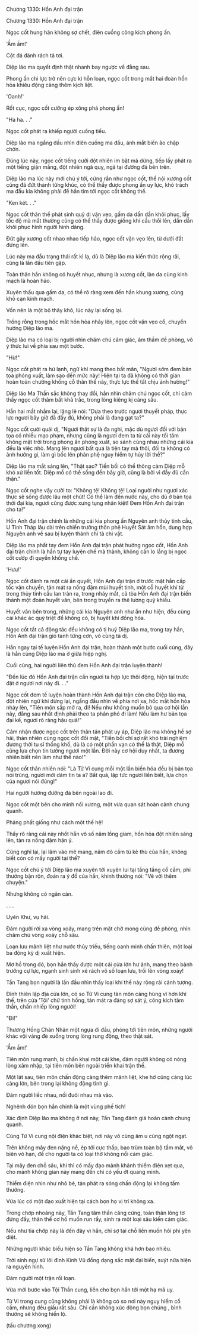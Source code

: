 




Chương 1330: Hồn Anh đại trận


Chương 1330: Hồn Anh đại trận

Ngọc cốt hung hãn không sợ chết, điên cuồng công kích phong ấn.

'Ầm ầm!'

Cột đá đánh rách tả tơi.

Diệp lão ma quyết định thật nhanh bay ngược về đằng sau.

Phong ấn chi lực trở nên cực kì hỗn loạn, ngọc cốt trong mắt hai đoàn hồn hỏa khiêu động càng thêm kịch liệt.

'Oanh!'

Rốt cục, ngọc cốt cưỡng ép xông phá phong ấn!

"Ha ha. . ."

Ngọc cốt phát ra khiếp người cuồng tiếu.

Diệp lão ma ngẩng đầu nhìn điên cuồng ma đầu, ánh mắt biến ảo chập chờn.

Đúng lúc này, ngọc cốt tiếng cười đột nhiên im bặt mà dừng, tiếp lấy phát ra một tiếng giận mắng, đột nhiên ngã quỵ, ngã tại đường đá bên trên.

Diệp lão ma lúc này mới chú ý tới, cứng rắn như ngọc cốt, thể nội xương cốt cũng đã đứt thành từng khúc, có thể thấy được phong ấn uy lực, khó trách ma đầu kia không phải để hắn tìm tới ngọc cốt không thể.

"Ken két. . ."

Ngọc cốt thân thể phát sinh quỷ dị vặn vẹo, gấm da dần dần khôi phục, lấy tốc độ mà mắt thường cũng có thể thấy được giống khí cầu thổi lên, dần dần khôi phục hình người hình dáng.

Đứt gãy xương cốt nhao nhao tiếp hảo, ngọc cốt vặn vẹo lên, từ dưới đất đứng lên.

Lúc này ma đầu trạng thái rất kì lạ, dù là Diệp lão ma kiến thức rộng rãi, cũng là lần đầu tiên gặp.

Toàn thân hắn không có huyết nhục, nhưng là xương cốt, làn da cùng kinh mạch là hoàn hảo.

Xuyên thấu qua gấm da, có thể rõ ràng xem đến hắn khung xương, cùng khô cạn kinh mạch.

Vốn nên là một bộ thây khô, lúc này lại sống lại.

Trống rỗng trong hốc mắt hồn hỏa nhảy lên, ngọc cốt vặn vẹo cổ, chuyển hướng Diệp lão ma.

Diệp lão ma có loại bị người nhìn chăm chú cảm giác, âm thầm đề phòng, vô ý thức lui về phía sau một bước.

"Hừ!"

Ngọc cốt phát ra hừ lạnh, ngữ khí mang theo bất mãn, "Ngươi sớm đem bản tọa phóng xuất, làm sao đến mức này! Hiện tại ta đã không có thời gian hoàn toàn chưởng khống cỗ thân thể này, thực lực thế tất chịu ảnh hưởng!"

Diệp lão Ma Thần sắc không thay đổi, hắn nhìn chăm chú ngọc cốt, chỉ cảm thấy ngọc cốt thâm bất khả trắc, trong lòng kiêng kị càng sâu.

Hắn hai mắt nhắm lại, lặng lẽ nói: "Dựa theo trước ngươi thuyết pháp, thực lực ngươi bây giờ đã đầy đủ, không phải là đang gạt ta?"

Ngọc cốt cười quái dị, "Ngươi thật sự là đa nghi, mặc dù ngươi đối với bản tọa có nhiều mạo phạm, nhưng cũng là ngươi đem ta từ cái này tối tăm không mặt trời trong phong ấn phóng xuất, so sánh cùng nhau những cái kia đều là việc nhỏ. Mang lên ngươi bất quá là tiện tay mà thôi, đối ta không có ảnh hưởng gì, làm gì bốc lên phản phệ nguy hiểm tự hủy lời thề?"

Diệp lão ma mắt sáng lên, "Thật sao? Tiền bối có thể thông cảm Diệp mỗ khó xử liền tốt. Diệp mỗ có thể sống đến bây giờ, cũng là bởi vì đầy đủ cẩn thận."

Ngọc cốt nghe vậy cười to: "Không tệ! Không tệ! Loại người như ngươi xác thực sẽ sống được lâu một chút! Có thể làm đến nước này, cho dù ở bản tọa thời đại kia, ngươi cũng được xưng tụng nhân kiệt! Đem Hồn Anh đại trận cho ta!"

Hồn Anh đại trận chính là những cái kia phong ấn Nguyên anh thủy tinh cầu, U Tinh Tháp lâu dài trên chiến trường thôn phệ Huyết Sát âm hồn, dung hợp Nguyên anh về sau bị luyện thành chí tà chi vật.

Diệp lão ma phất tay đem Hồn Anh đại trận phát hướng ngọc cốt, Hồn Anh đại trận chính là hắn tự tay luyện chế mà thành, không cần lo lắng bị ngọc cốt cướp đi quyền khống chế.

'Hưu!'

Ngọc cốt đánh ra một cái ấn quyết, Hồn Anh đại trận ở trước mặt hắn cấp tốc vận chuyển, tản mát ra nồng đậm mùi huyết tinh, một cỗ huyết khí từ trong thủy tinh cầu lan tràn ra, trong nháy mắt, cả tòa Hồn Anh đại trận biến thành một đoàn huyết vân, bên trong truyền ra thê lương quỷ khiếu.

Huyết vân bên trong, những cái kia Nguyên anh như ẩn như hiện, đều cùng cái khác ác quỷ triệt để không có, bị huyết khí đồng hóa.

Ngọc cốt tất cả động tác đều không có tị huý Diệp lão ma, trong tay hắn, Hồn Anh đại trận gió tanh từng cơn, vô cùng tà dị.

Hắn ngay tại tế luyện Hồn Anh đại trận, hoàn thành một bước cuối cùng, đây là hắn cùng Diệp lão ma ở giữa hiệp nghị.

Cuối cùng, hai người liên thủ đem Hồn Anh đại trận luyện thành!

"Đến lúc đó Hồn Anh đại trận cần ngươi ta hợp lực thôi động, hiện tại trước đặt ở ngươi nơi này đi. . ."

Ngọc cốt đem tế luyện hoàn thành Hồn Anh đại trận còn cho Diệp lão ma, đột nhiên ngữ khí dừng lại, ngẩng đầu nhìn về phía nơi xa, hốc mắt hồn hỏa nhảy lên, "Tiên môn sắp mở ra, đi! Nếu như không muốn bỏ qua cơ hội lần này, đằng sau nhất định phải theo ta phân phó đi làm! Nếu làm hư bản tọa đại kế, ngươi rõ ràng hậu quả!"

Cảm nhận được ngọc cốt trên thân tán phát uy áp, Diệp lão ma không hề sợ hãi, thản nhiên cùng ngọc cốt đối mặt, "Tiền bối chỉ sợ rất khó trải nghiệm đương thời tu sĩ thống khổ, dù là có một phần vạn có thể là thật, Diệp mỗ cũng lựa chọn tin tưởng ngươi một lần. Đời này cơ hội duy nhất, ta đương nhiên biết nên làm như thế nào!"

Ngọc cốt thản nhiên nói: "Là Tử Vi cung mỗi một lần biến hóa đều bị bản tọa nói trúng, ngươi mới dám tin ta a? Bất quá, lập tức ngươi liền biết, lựa chọn của ngươi nói đúng!"

Hai người hướng đường đá bên ngoài lao đi.

Ngọc cốt một bên cho mình nối xương, một vừa quan sát hoàn cảnh chung quanh.

Phảng phất giống như cách một thế hệ!

Thấy rõ ràng cái này nhốt hắn vô số năm lồng giam, hồn hỏa đột nhiên sáng lên, tản ra nồng đậm hận ý.

Cũng nghĩ lại, lại lâm vào mê mang, năm đó cầm tù kẻ thù của hắn, không biết còn có mấy người tại thế?

Ngọc cốt chú ý tới Diệp lão ma xuyên tới xuyên lui tại tầng tầng cổ cấm, phi thường bận rộn, đoán ra ý đồ của hắn, khinh thường nói: "Vẽ vời thêm chuyện."

Nhưng không có ngăn cản.

. . .

Uyên Khư, vụ hải.

Đám người rời xa vòng xoáy, mang trên mặt chờ mong cùng đề phòng, nhìn chăm chú vòng xoáy chỗ sâu.

Loạn lưu mãnh liệt như nước thủy triều, tiếng oanh minh chấn thiên, một loại ba động kỳ dị xuất hiện.

Mơ hồ trong đó, bọn hắn thấy được một cái cửa lớn hư ảnh, mang theo bành trướng cự lực, ngạnh sinh sinh xé rách vô số loạn lưu, trồi lên vòng xoáy!

Tần Tang bọn người là lần đầu nhìn thấy loại khí thế này rộng rãi cảnh tượng.

Đỉnh thiên lập địa cửa lớn, có so Tử Vi cung tàn môn càng hùng vĩ hơn khí thế, trên cửa 'Tội' chữ tinh hồng, tản mát ra đáng sợ sát ý, công kích tâm thần, chấn nhiếp lòng người!

"Đi!"

Thương Hồng Chân Nhân một ngựa đi đầu, phóng tới tiên môn, những người khác vội vàng đè xuống trong lòng rung động, theo thật sát.

'Ầm ầm!'

Tiên môn rung mạnh, bị chấn khai một cái khe, đám người không có nóng lòng xâm nhập, tại tiên môn bên ngoài triển khai trận thế.

Một lát sau, tiên môn chấn động càng thêm mãnh liệt, khe hở cũng càng lúc càng lớn, bên trong lại không động tĩnh gì.

Đám người liếc nhau, nối đuôi nhau mà vào.

Nghênh đón bọn hắn chính là một vùng phế tích!

Xác định Diệp lão ma không ở nơi này, Tần Tang đánh giá hoàn cảnh chung quanh.

Cùng Tử Vi cung nội điện khác biệt, nơi này vô cùng âm u cùng ngột ngạt.

Trên không mây đen nặng nề, ép tới cực thấp, bao trùm toàn bộ tầm mắt, vô biên vô hạn, để cho người ta có loại thở không nổi cảm giác.

Tại mây đen chỗ sâu, khi thì có mấy đạo mảnh khảnh thiểm điện xẹt qua, cho mảnh không gian này mang đến chỉ có yếu ớt quang minh.

Thiểm điện nhìn như nhỏ bé, tán phát ra sóng chấn động lại không tầm thường.

Vừa lúc có một đạo xuất hiện tại cách bọn họ vị trí không xa.

Trong chớp nhoáng này, Tần Tang tâm thần căng cứng, toàn thân lông tơ đứng đấy, thân thể cơ hồ muốn run rẩy, sinh ra một loại sâu kiến cảm giác.

Nếu như tia chớp này là đến đây vì hắn, chỉ sợ tại chỗ liền muốn hôi phi yên diệt.

Những người khác biểu hiện so Tần Tang không khá hơn bao nhiêu.

Trời sinh ngự sử lôi đình Kinh Vũ đồng dạng sắc mặt đại biến, suýt nữa hiện ra nguyên hình.

Đám người một trận rối loạn.

Vừa mới bước vào Tội Thần cung, liền cho bọn hắn tới một hạ mã uy.

Tử Vi trong cung cũng không phải là không có so nơi này nguy hiểm cổ cấm, nhưng đều giấu rất sâu. Chỉ cần không xúc động bọn chúng , bình thường sẽ không hiển lộ.

(tấu chương xong)




